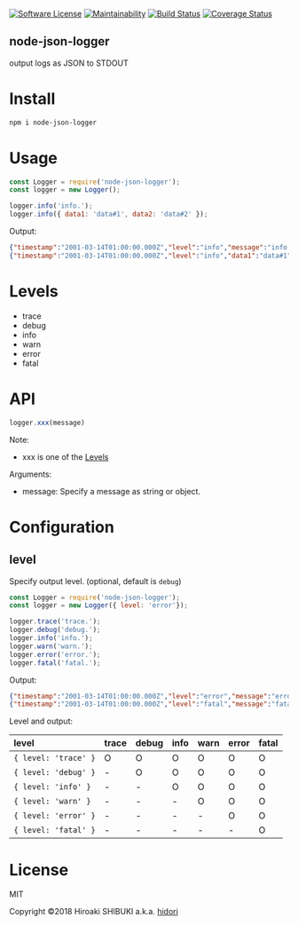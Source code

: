 [![Software License](https://img.shields.io/badge/license-MIT-brightgreen.svg?style=flat-square)](LICENSE)
[![Maintainability](https://api.codeclimate.com/v1/badges/1dd1bfe212c8d70c9b8b/maintainability)](https://codeclimate.com/github/hidori/node-json-logger/maintainability)
[![Build Status](https://travis-ci.org/rcmdnk/travis-test.svg?branch=master)](https://travis-ci.org/rcmdnk/travis-test)
[![Coverage Status](https://coveralls.io/repos/github/hidori/node-json-logger/badge.svg?branch=feature%2Fadd-coveredge)](https://coveralls.io/github/hidori/node-json-logger?branch=feature%2Fadd-coveredge)

node-json-logger
----
output logs as JSON to STDOUT

# Install
```sh
npm i node-json-logger
```
# Usage
```js
const Logger = require('node-json-logger');
const logger = new Logger();

logger.info('info.');
logger.info({ data1: 'data#1', data2: 'data#2' });
```
Output:
```json
{"timestamp":"2001-03-14T01:00:00.000Z","level":"info","message":"info."}
{"timestamp":"2001-03-14T01:00:00.000Z","level":"info","data1":"data#1","data2":"data#2"}}
```

# <a href="#Levels"></a>Levels
* trace
* debug
* info
* warn
* error
* fatal

# API
```js
logger.xxx(message)
```
Note:
* xxx is one of the [Levels](#Levels)

Arguments:
* message: Specify a message as string or object.

# Configuration
## level
Specify output level. (optional, default is `debug`)
```js
const Logger = require('node-json-logger');
const logger = new Logger({ level: 'error'});

logger.trace('trace.');
logger.debug('debug.');
logger.info('info.');
logger.warn('warn.');
logger.error('error.');
logger.fatal('fatal.');
```
Output:
```json
{"timestamp":"2001-03-14T01:00:00.000Z","level":"error","message":"error."}
{"timestamp":"2001-03-14T01:00:00.000Z","level":"fatal","message":"fatal."}
```
Level and output:

| level                | trace | debug | info | warn | error | fatal |
|:---------------------|:------|:------|:-----|:-----|:------|:------|
| `{ level: 'trace' }` | O     | O     | O    | O    | O     | O     |
| `{ level: 'debug' }` | -     | O     | O    | O    | O     | O     |
| `{ level: 'info' }`  | -     | -     | O    | O    | O     | O     |
| `{ level: 'warn' }`  | -     | -     | -    | O    | O     | O     |
| `{ level: 'error' }` | -     | -     | -    | -    | O     | O     |
| `{ level: 'fatal' }` | -     | -     | -    | -    | -     | O     |

# License
MIT

Copyright &copy;2018 Hiroaki SHIBUKI a.k.a. [hidori](https://github.com/hidori)
